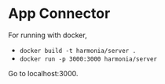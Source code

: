 # App Connector

For running with docker,

- `docker build -t harmonia/server .`
- `docker run -p 3000:3000 harmonia/server`

Go to localhost:3000.